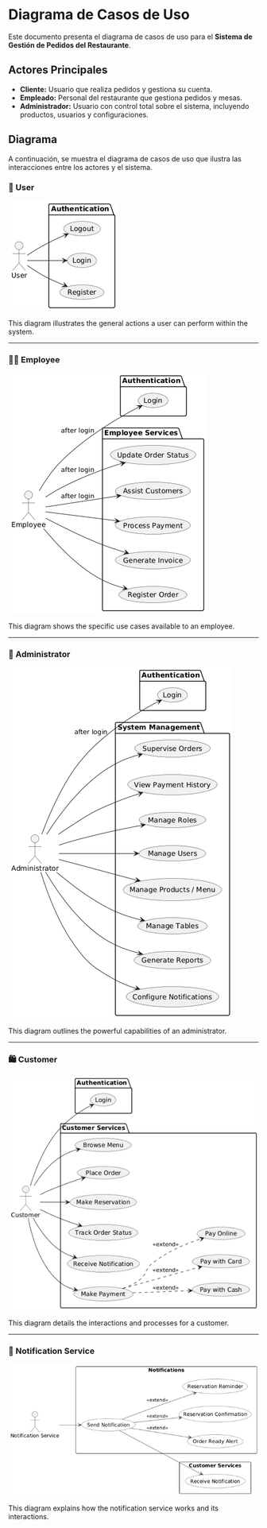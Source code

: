 # Diagrama de Casos de Uso

Este documento presenta el diagrama de casos de uso para el **Sistema de Gestión de Pedidos del Restaurante**.

## Actores Principales

- **Cliente:** Usuario que realiza pedidos y gestiona su cuenta.
- **Empleado:** Personal del restaurante que gestiona pedidos y mesas.
- **Administrador:** Usuario con control total sobre el sistema, incluyendo productos, usuarios y configuraciones.

## Diagrama

A continuación, se muestra el diagrama de casos de uso que ilustra las interacciones entre los actores y el sistema.

### 👤 User
![User Use Case](./user.png)

This diagram illustrates the general actions a user can perform within the system.

---

### 👨‍💼 Employee
![Employee Use Case](./employee.png)

This diagram shows the specific use cases available to an employee.

---

### 👑 Administrator
![Administrator Use Case](./administrador.png)

This diagram outlines the powerful capabilities of an administrator.

---

### 🛍️ Customer
![Customer Use Case](./customer.png)

This diagram details the interactions and processes for a customer.

---

### 🔔 Notification Service
![Notification Service Use Case](./notification%20service.png)

This diagram explains how the notification service works and its interactions.
